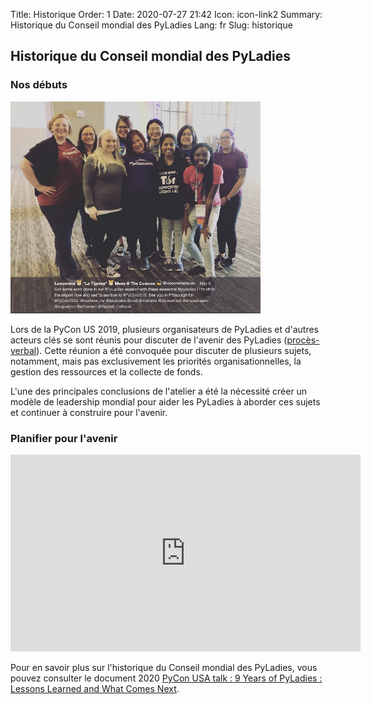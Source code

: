 Title: Historique
Order: 1
Date: 2020-07-27 21:42
Icon: icon-link2
Summary: Historique du Conseil mondial des PyLadies
Lang: fr
Slug: historique

## Historique du Conseil mondial des PyLadies

### Nos débuts

<div class="float-center container">
  <img src="/images/about/future-of-us.png"
     alt="PyLadies Organizers at PyCon US 2019" width="400px" />
</div>

Lors de la PyCon US 2019, plusieurs organisateurs de PyLadies et d'autres acteurs clés se sont réunis pour
discuter de l'avenir des PyLadies
([procès-verbal](https://github.com/pyladies/global-organizing/blob/master/notes/2019/06_05_2019.md)).
Cette réunion a été convoquée pour discuter de plusieurs sujets, notamment, mais pas exclusivement
les priorités organisationnelles, la gestion des ressources et la collecte de fonds.

L'une des principales conclusions de l'atelier a été la nécessité
créer un modèle de leadership mondial pour aider les PyLadies à aborder ces sujets et
continuer à construire pour l'avenir.

### Planifier pour l'avenir

<div class="float-center container"><iframe width="560" height="315" src="https://www.youtube.com/embed/KRwpY2TixAs" frameborder="0" allow="accelerometer; autoplay; encrypted-media; gyroscope; picture-in-picture" allowfullscreen></iframe></div>

Pour en savoir plus sur l'historique du Conseil mondial des PyLadies, vous pouvez consulter le document 2020 [PyCon USA talk : 9 Years of PyLadies : Lessons Learned and What Comes Next](https://www.youtube.com/watch?v=KRwpY2TixAs).